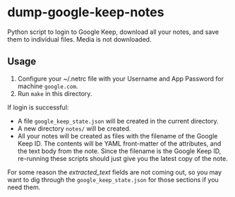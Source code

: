 # dump-google-keep-notes

Python script to login to Google Keep, download all your notes, and save them to individual files. Media is not downloaded.

## Usage

1. Configure your ~/.netrc file with your Username and App Password for machine `google.com`.
2. Run `make` in this directory.

If login is successful:
 - A file `google_keep_state.json` will be created in the current directory.
 - A new directory `notes/` will be created.
 - All your notes will be created as files with the filename of the Google Keep ID. The contents will be YAML front-matter of the attributes, and the text body from the note. Since the filename is the Google Keep ID, re-running these scripts should just give you the latest copy of the note.

For some reason the *extracted_text* fields are not coming out, so you may want to dig through the `google_keep_state.json` for those sections if you need them.
